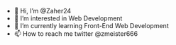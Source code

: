 - 👋 Hi, I’m @Zaher24
- 👀 I’m interested in Web Development
- 🌱 I’m currently learning Front-End Web Development
- 📫 How to reach me twitter @zmeister666

<!---
Zaher24/Zaher24 is a ✨ special ✨ repository because its `README.md` (this file) appears on your GitHub profile.
You can click the Preview link to take a look at your changes.
--->
